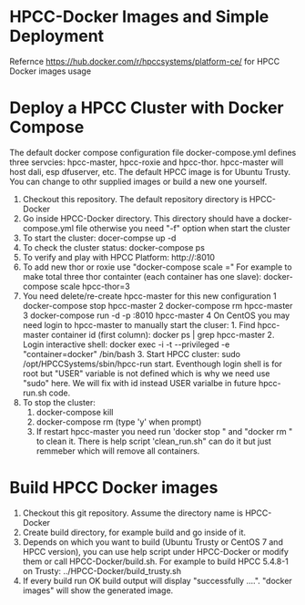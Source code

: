 HPCC-Docker Images and Simple Deployment
========================================
Refernce https://hub.docker.com/r/hpccsystems/platform-ce/ for HPCC Docker images usage

Deploy a HPCC Cluster with Docker Compose
==========================================================
The default docker compose configuration file docker-compose.yml defines three servcies: hpcc-master, 
hpcc-roxie and hpcc-thor. hpcc-master will host dali, esp dfuserver, etc. The default HPCC image is for Ubuntu Trusty.
You can change to othr supplied images or build a new one yourself.

1. Checkout this repository. The default repository directory is HPCC-Docker
2. Go inside HPCC-Docker directory. This directory should have a docker-compose.yml file otherwise you need "-f" option 
when start the cluster
3. To start the cluster:  docer-compse up -d
4. To check the cluster status:  docker-compose ps
5. To verify and play with HPCC Platform: http://<host ip>:8010
6. To add new thor or roxie use "docker-compose scale <service name to add>=<number instance total>"
For example to make total three thor containter (each container has one slave): docker-compose scale hpcc-thor=3
7. You need delete/re-create hpcc-master for this new configuration
   1  docker-compose stop hpcc-master
   2  docker-compose rm hpcc-master
   3  docker-compose run -d -p <mapped port on host>:8010 hpcc-master
   4  On CentOS you may need login to hpcc-master to manually start the cluser:
       1. Find hpcc-master container id (first column): docker ps | grep hpcc-master
       2. Login interactive shell: docker exec -i -t --privileged -e "container=docker" <id> /bin/bash
       3. Start HPCC cluster: sudo /opt/HPCCSystems/sbin/hpcc-run start.
          Eventhough login shell is for root but "USER" variable is not defined which is why we need use "sudo" here.
          We will fix with id instead USER varialbe in future hpcc-run.sh code.
8. To stop the cluster:
   1. docker-compose kill
   2. docker-compose rm (type 'y' when prompt)
   3. If restart hpcc-master you need run 'docker stop <id>" and "docker rm <id>" to clean it. There is help 
   script 'clean_run.sh" can do it but just remmeber which will remove all containers.
       
        

Build HPCC Docker images
========================
1. Checkout this git repository. Assume the directory name is HPCC-Docker
2. Create build directory, for example build and go inside of it.
3. Depends on which you want to build (Ubuntu Trusty or CentOS 7 and HPCC version), you can use help script
under HPCC-Docker or modify them or call HPCC-Docker/build.sh. For example to build HPCC 5.4.8-1 on Trusty:
../HPCC-Docker/build_trusty.sh
4. If every build run OK build output will display "successfully ....". "docker images" will show the 
generated image.
